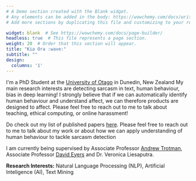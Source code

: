 ```yaml
---
# A Demo section created with the Blank widget.
# Any elements can be added in the body: https://wowchemy.com/docs/writing-markdown-latex/
# Add more sections by duplicating this file and customizing to your requirements.

widget: blank  # See https://wowchemy.com/docs/page-builder/
headless: true  # This file represents a page section.
weight: 20  # Order that this section will appear.
title: "Kia Ora :wave:"
subtitle: ""
design:
  columns: '1'
---
```


I'm a PhD Student at the [University of Otago](https://otago.ac.nz/) in Dunedin, New Zealand
My main research interests are detecting sarcasm in text, human behaviour, bias in deep learning! I strongly believe that if we can automatically identify human behaviour and understand affect, we can therefore products are designed to affect. Please feel free to reach out to me to talk about teaching, ethical computing, or online harassment!

Do check out my list of published papers [here](/publication). Please feel free to reach out to me to talk about my work or about how we can apply understanding of human behaviour to tackle sarcasm detection 

I am currently being supervised by Associate Professor [Andrew Trotman](https://www.cs.otago.ac.nz/homepages/andrew/), Associate Professor [David Eyers](https://dme.cspages.otago.ac.nz/) and Dr. Veronica Liesaputra.

**Research Interests:** Natural Language Processing (NLP), Artificial Inteligence (AI), Text Mining
